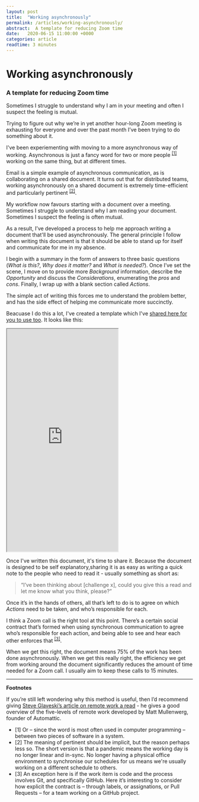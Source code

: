 ```yaml
---
layout: post
title:  "Working asynchronously"
permalink: /articles/working-asynchronously/
abstract:  A template for reducing Zoom time
date:   2020-06-15 11:00:00 +0000
categories: article
readtime: 3 minutes
---
```


# Working asynchronously
### A template for reducing Zoom time

Sometimes I struggle to understand why I am in your meeting and often I suspect the feeling is mutual. 

Trying to figure out why we’re in yet another hour-long Zoom meeting is exhausting for everyone and over the past month I’ve been trying to do something about it.

I've been experiementing with moving to a more asynchronous way of working. Asynchronous is just a fancy word for two or more people <sup><a href="#footnotes">[1]</a></sup> working on the same thing, but at different times. 

Email is a simple example of asynchronous communication, as is collaborating on a shared document. It turns out that for distributed teams, working asynchronously on a shared document is extremely time-efficient and particularly pertinent <sup><a href="#footnotes">[2]</a></sup>.

My workflow now favours starting with a document over a meeting. Sometimes I struggle to understand why I am reading your document. Sometimes I suspect the feeling is often mutual. 

As a result, I’ve developed a process to help me approach writing a document that'll be used asynchronously. The general principle I follow when writing this document is that it should be able to stand up for itself and communicate for me in my absence. 

I begin with a summary in the form of answers to three basic questions (*What is this?*, *Why does it matter?* and *What is needed?*). Once I’ve set the scene, I move on to provide more *Background* information, describe the *Opportunity* and discuss the *Considerations*, enumerating the *pros* and *cons*. Finally, I wrap up with a blank section called *Actions*.

The simple act of writing this forces me to understand the problem better, and has the side effect of helping me communicate more succinctly. 

Beacuase I do this a lot, I've created a template which I've [shared here for you to use too](https://docs.google.com/document/d/1WhuBFV0poU46l8FHoDXehrtyrbCiuqKfNcyGrAf66ls/edit?usp=sharing). It looks like this:

<iframe height="600px" src="https://docs.google.com/document/d/e/2PACX-1vSB5Ok2o1M-98j5jEwIMPtev8TV-ruWKPZbfDF0IsxqroXJ3_MqZUdfGsP8i0Mfi5-vFclOVWdR3nSH/pub?embedded=true"></iframe> 

Once I've written this document, it's time to share it. Because the document is designed to be self explanatory,sharing it is as easy as writing a quick note to the people who need to read it - usually something as short as: 

> “I’ve been thinking about [challenge x], could you give this a read and let me know what you think, please?”

Once it’s in the hands of others, all that’s left to do is to agree on which *Actions* need to be taken, and who’s responsible for each. 

I think a Zoom call is the right tool at this point. There’s a certain social contract that’s formed when using synchronous communication to agree who’s responsible for each action, and being able to see and hear each other enforces that <sup><a href="#footnotes">[3]</a></sup>. 

When we get this right, the document means 75% of the work has been done asynchronously. When we get this really right, the efficiency we get from working around the document significantly reduces the amount of time needed for a Zoom call. I usually aim to keep these calls to 15 minutes.  

<hr/> 
<a name="footnotes"></a>

**Footnotes**

If you’re still left wondering why this method is useful, then I’d recommend giving [Steve Glaveski’s article on remote work a read](https://medium.com/swlh/the-five-levels-of-remote-work-and-why-youre-probably-at-level-2-ccaf05a25b9c) - he gives a good overview of the five-levels of remote work developed by Matt Mullenwerg, founder of Automattic.

- [1] Or – since the word is most often used in computer programming – between two pieces of software in a system.
- [2] The meaning of pertinent should be implicit, but the reason perhaps less so. The short version is that a pandemic means the working day is no longer linear and in-sync. No longer having a physical office environment to synchronise our schedules for us means we're usually working on a different schedule to others.
- [3] An exception here is if the work item is code and the process involves Git, and specifically GitHub. Here it’s interesting to consider how explicit the contract is – through labels, or assignations, or Pull Requests – for a team working on a GitHub project.